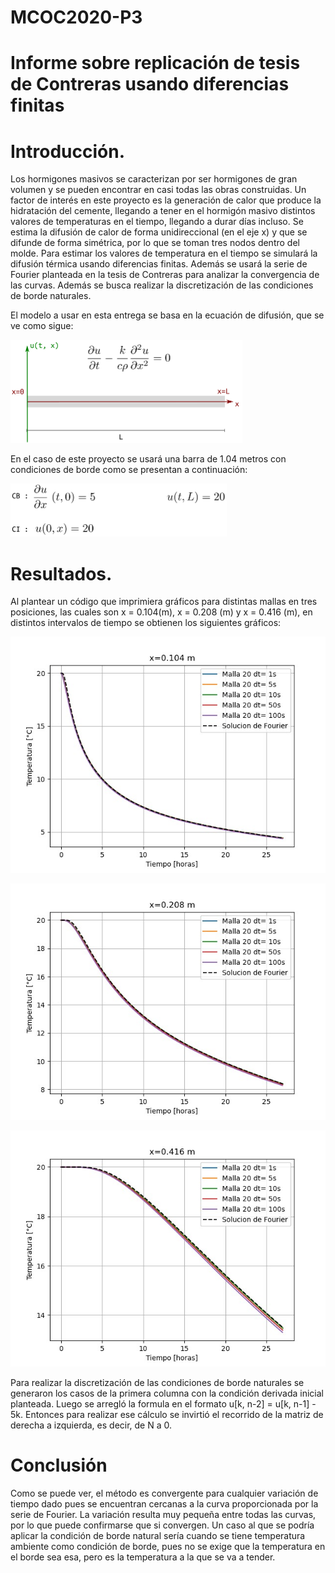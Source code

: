 # MCOC2020-P3
  
# Informe sobre replicación de tesis de Contreras usando diferencias finitas 

# Introducción.
Los hormigones masivos se caracterizan por ser hormigones de gran volumen y se pueden encontrar en casi todas las obras construidas. Un factor de interés en este proyecto es la generación de calor que produce la hidratación del cemente, llegando a tener en el hormigón masivo distintos valores de temperaturas en el tiempo, llegando a durar días incluso. Se estima la difusión de calor de forma unidireccional (en el eje x) y que se difunde de forma simétrica, por lo que se toman tres nodos dentro del molde. Para estimar los valores de temperatura en el tiempo se simulará la difusión térmica usando diferencias finitas. Además se usará la serie de Fourier planteada en la tesis de Contreras para analizar la convergencia de las curvas. Además se busca realizar la discretización de las condiciones de borde naturales.

El modelo a usar en esta entrega se basa en la ecuación de difusión, que se ve como sigue:

![imagen](/ec1.PNG)

En el caso de este proyecto se usará una barra de 1.04 metros con condiciones de borde como se presentan a continuación:
 
![imagen](/cond_borde.PNG)


# Resultados.

 Al plantear un código que imprimiera gráficos para distintas mallas en tres posiciones, las cuales son x = 0.104(m), x = 0.208 (m) y x = 0.416 (m), en distintos intervalos de tiempo se obtienen los siguientes gráficos:
 
 ![imagen](/x=0.104.jpeg)
 

![imagen](/x=0.208.jpeg)
  
  
![imagen](/x=0.416.jpeg)

Para realizar la discretización de las condiciones de borde naturales se generaron los casos de la primera columna con la condición derivada inicial planteada. Luego se arregló la formula en el formato u[k, n-2] = u[k, n-1] - 5k. Entonces para realizar ese cálculo se invirtió el recorrido de la matriz de derecha a izquierda, es decir, de N a 0.

# Conclusión

Como se puede ver, el método es convergente para cualquier variación de tiempo dado pues se encuentran cercanas a la curva proporcionada por la serie de Fourier. La variación resulta muy pequeña entre todas las curvas, por lo que puede confirmarse que si convergen. 
Un caso al que se podría aplicar la condición de borde natural sería cuando se tiene temperatura ambiente como condición de borde, pues no se exige que la temperatura en el borde sea esa, pero es la temperatura a la que se va a tender.
